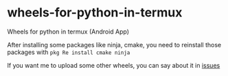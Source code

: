 # wheels-for-python-in-termux
Wheels for python in termux (Android​ App)

After installing some packages like ninja, cmake, you need to reinstall those packages with ```pkg Re install cmake ninja```

If you want me to upload some other wheels, you can say about it in [issues](https://github.com/Almaz-Kabirov/wheels-for-python-in-termux/issues)
